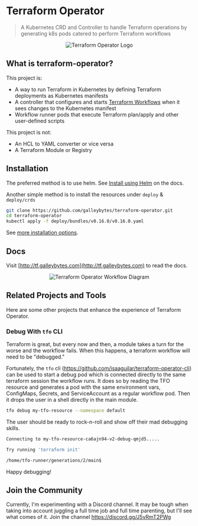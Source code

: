 # Terraform Operator

> A Kubernetes CRD and Controller to handle Terraform operations by generating k8s pods catered to perform Terraform workflows

<p align="center">
<img src="https://s3.amazonaws.com/classic.isaaguilar.com/tfo-worm-logo-text.png" alt="Terraform Operator Logo"></img>
</p>


## What is terraform-operator?

This project is:

- A way to run Terraform in Kubernetes by defining Terraform deployments as Kubernetes manifests
- A controller that configures and starts [Terraform Workflows](http://tf.galleybytes.com/docs/architecture/workflow/) when it sees changes to the Kubernetes manifest
- Workflow runner pods that execute Terraform plan/apply and other user-defined scripts

This project is not:

- An HCL to YAML converter or vice versa
- A Terraform Module or Registry

## Installation

The preferred method is to use helm. See [Install using Helm](http://tf.galleybytes.com/docs/getting-started/installation/#install-using-helm) on the docs.

Another simple method is to install the resources under `deploy` & `deploy/crds`

```bash
git clone https://github.com/galleybytes/terraform-operator.git
cd terraform-operator
kubectl apply -f deploy/bundles/v0.16.0/v0.16.0.yaml
```

See [more installation options](http://tf.galleybytes.com/docs/getting-started/installation/).

## Docs

Visit [http://tf.galleybytes.com](http://tf.galleybytes.com) to read the docs.

<p align="center">
<img src="https://s3.amazonaws.com/classic.isaaguilar.com/tfo-workflow-diagramv2.png" alt="Terraform Operator Workflow Diagram"></img>
</p>


## Related Projects and Tools

Here are some other projects that enhance the experience of Terraform Operator.


### Debug With `tfo` CLI

Terraform is great, but every now and then, a module takes a turn for the worse and the workflow fails. When this happens, a terraform workflow will need to be "debugged."

Fortunately, the `tfo` cli (https://github.com/isaaguilar/terraform-operator-cli) can be used to start a debug pod which is connected directly to the same terraform session the workflow runs.  It does so by reading the TFO resource and generates a pod with the same environment vars, ConfigMaps, Secrets, and ServiceAccount as a regular workflow pod. Then it drops the user in a shell directly in the main module.

```bash
tfo debug my-tfo-resource --namespace default
```

The user should be ready to rock-n-roll and show off their mad debugging skills.

```bash
Connecting to my-tfo-resource-ca6ajn94-v2-debug-qmjd5.....

Try running 'terraform init'

/home/tfo-runner/generations/2/main$
```

Happy debugging!


## Join the Community

Currently, I'm experimenting with a Discord channel. It may be tough when taking into account juggling a full time job and full time parenting, but I'll see what comes of it. Join the channel https://discord.gg/J5vRmT2PWg

